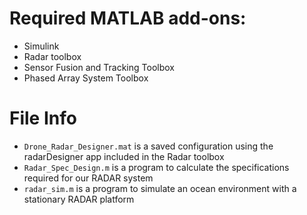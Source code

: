 # Required MATLAB add-ons:

* Simulink
* Radar toolbox
* Sensor Fusion and Tracking Toolbox
* Phased Array System Toolbox

# File Info

* `Drone_Radar_Designer.mat` is a saved configuration using the radarDesigner app included in the Radar toolbox
* `Radar_Spec_Design.m` is a program to calculate the specifications required for our RADAR system
* `radar_sim.m` is a program to simulate an ocean environment with a stationary RADAR platform
